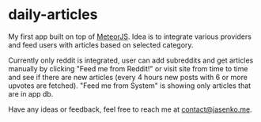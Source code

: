 # daily-articles


My first app built on top of <a href="https://meteor.com" target="_blank">MeteorJS</a>. Idea is to integrate various providers and feed users with articles based on selected category.

Currently only reddit is integrated, user can add subreddits and get articles manually by clicking "Feed me from Reddit!" or visit site from time to time and see if there are new articles (every 4 hours new posts with 6 or more upvotes are fetched). "Feed me from System" is showing only articles that are in app db.

Have any ideas or feedback, feel free to reach me at <a href="mailto:contact@jasenko.me">contact@jasenko.me</a>.
